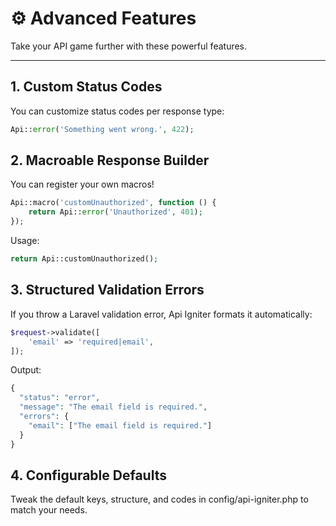 # ⚙️ Advanced Features

Take your API game further with these powerful features.

---

## 1. Custom Status Codes

You can customize status codes per response type:

```php
Api::error('Something went wrong.', 422);
```

## 2. Macroable Response Builder

You can register your own macros!

```php
Api::macro('customUnauthorized', function () {
    return Api::error('Unauthorized', 401);
});
```

Usage:

```php
return Api::customUnauthorized();
```

## 3. Structured Validation Errors

If you throw a Laravel validation error, Api Igniter formats it automatically:

```php
$request->validate([
    'email' => 'required|email',
]);
```

Output:

```php
{
  "status": "error",
  "message": "The email field is required.",
  "errors": {
    "email": ["The email field is required."]
  }
}
```

## 4. Configurable Defaults

Tweak the default keys, structure, and codes in config/api-igniter.php to match your needs.
